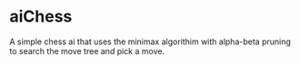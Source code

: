 # aiChess
A simple chess ai that uses the minimax algorithim with alpha-beta pruning to search the move tree and pick a move.
